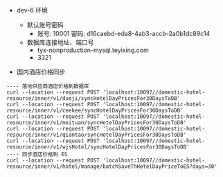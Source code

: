 - dev-6 环境
  - 默认账号密码
    - 账号: 10001  密码: d16caebd-eda8-4ab3-accb-2a0b1dc89c14
  - 数据库连接地址、端口号
    - tyx-nonproduction-mysql.teyixing.com
    - 3321

- 国内酒店价格同步
```
---- 落地供应商酒店价格到数据库
curl --location --request POST 'localhost:10097//domestic-hotel-resource/inner/v1/duoji/syncHotelDayPricesFor30DaysToDB'
curl --location --request POST 'localhost:10097//domestic-hotel-resource/inner/v1/ceekee/syncHotelDayPricesFor30DaysToDB'
curl --location --request POST 'localhost:10097//domestic-hotel-resource/inner/v1/meituan/syncHotelDayPricesFor30DaysToDB'
curl --location --request POST 'localhost:10097//domestic-hotel-resource/inner/v1/qiantao/syncHotelDayPricesFor30DaysToDB'
curl --location --request POST 'localhost:10097//domestic-hotel-resource/inner/v1/wjsHotel/syncHotelDayPricesFor30DaysToDB'
---- 同步酒店价格到 ES
curl --location --request POST 'localhost:10097//domestic-hotel-resource/inner/v1/hotel/manage/batchSaveThHotelDayPriceToES?days=30'
```